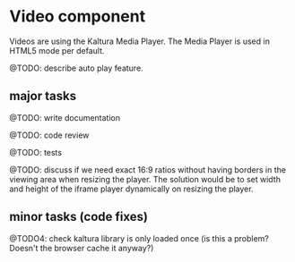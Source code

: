 # Video component

Videos are using the Kaltura Media Player. The Media Player is used in HTML5 mode per default.

@TODO: describe auto play feature.

## major tasks

@TODO: write documentation

@TODO: code review

@TODO: tests

@TODO: discuss if we need exact 16:9 ratios without having borders in the viewing area when resizing the player. The solution would be to set width and height of the iframe player dynamically on resizing the player.

## minor tasks (code fixes)

@TODO4: check kaltura library is only loaded once (is this a problem? Doesn't the browser cache it anyway?)


